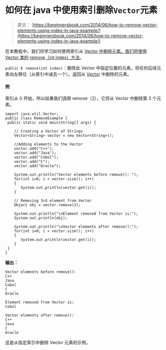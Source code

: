 # 如何在 java 中使用索引删除`Vector`元素

> 原文： [https://beginnersbook.com/2014/06/how-to-remove-vector-elements-using-index-in-java-example/](https://beginnersbook.com/2014/06/how-to-remove-vector-elements-using-index-in-java-example/)

在本教程中，我们将学习如何使用索引从 [Vector 中删除元素。我们将使用 Vector 类的](https://beginnersbook.com/2014/06/search-elements-in-vector-using-index-java-example/ "Search elements in Vector using index – Java example") [remove（int index）方法](https://docs.oracle.com/javase/7/docs/api/java/util/Vector.html#remove(int))。

`public E remove(int index)`：删除此 Vector 中指定位置的元素。将任何后续元素向左移位（从索引中减去一个）。返回从 [Vector](https://beginnersbook.com/2013/12/vector-in-java/ "Vector in Java") 中删除的元素。

#### 例

索引从 0 开始，所以如果我们调用 remove（2），它将从 Vector 中删除第 3 个元素。

```
import java.util.Vector;
public class RemoveExample {
 public static void main(String[] args) {

    // Creating a Vector of Strings
    Vector<String> vector = new Vector<String>();

    //Adding elements to the Vector
    vector.add("C++");
    vector.add("Java");
    vector.add("Cobol");
    vector.add("C");
    vector.add("Oracle");

    System.out.println("Vector elements before remove(): ");
    for(int i=0; i < vector.size(); i++)
    {
       System.out.println(vector.get(i));
    }

    // Removing 3rd element from Vector
    Object obj = vector.remove(2);

    System.out.println("\nElement removed from Vector is:");
    System.out.println(obj);

    System.out.println("\nVector elements after remove():");
    for(int i=0; i < vector.size(); i++)
    {
       System.out.println(vector.get(i));
    }
 }
}
```

**输出：**

```
Vector elements before remove(): 
C++
Java
Cobol
C
Oracle

Element removed from Vector is:
Cobol

Vector elements after remove():
C++
Java
C
Oracle

```

这是从指定索引中删除 Vector 元素的示例。